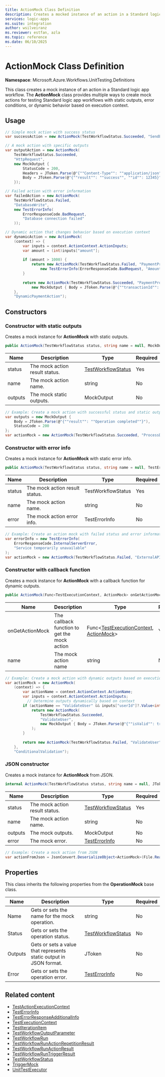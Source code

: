 ```yaml
---
title: ActionMock Class Definition
description: Creates a mocked instance of an action in a Standard logic app workflow for testing purposes.
services: logic-apps
ms.suite: integration
author: wsilveiranz
ms.reviewer: estfan, azla
ms.topic: reference
ms.date: 06/10/2025
---
```


# ActionMock Class Definition

**Namespace**: Microsoft.Azure.Workflows.UnitTesting.Definitions

This class creates a mock instance of an action in a Standard logic app workflow. The **ActionMock** class provides multiple ways to create mock actions for testing Standard logic app workflows with static outputs, error conditions, or dynamic behavior based on execution context.

## Usage

```C#
// Simple mock action with success status
var successAction = new ActionMock(TestWorkflowStatus.Succeeded, "SendEmail");

// A mock action with specific outputs
var outputAction = new ActionMock(
    TestWorkflowStatus.Succeeded, 
    "HttpRequest",
    new MockOutput { 
        StatusCode = 200,
        Headers = JToken.Parse(@"{""Content-Type"": ""application/json""}"),
        Body = JToken.Parse(@"{""result"": ""success"", ""id"": 12345}")
    });

// Failed action with error information
var failedAction = new ActionMock(
    TestWorkflowStatus.Failed,
    "DatabaseWrite",
    new TestErrorInfo(
        ErrorResponseCode.BadRequest,
        "Database connection failed"
    ));

// Dynamic action that changes behavior based on execution context
var dynamicAction = new ActionMock(
    (context) => {
        var inputs = context.ActionContext.ActionInputs;
        var amount = (int)inputs["amount"];
        
        if (amount > 1000) {
            return new ActionMock(TestWorkflowStatus.Failed, "PaymentProcessing", 
                new TestErrorInfo(ErrorResponseCode.BadRequest, "Amount exceeds limit"));
        }
        
        return new ActionMock(TestWorkflowStatus.Succeeded, "PaymentProcessing",
            new MockOutput { Body = JToken.Parse(@"{""transactionId"": ""ABC123""}") });
    },
    "DynamicPaymentAction");
```

## Constructors

### Constructor with static outputs

Creates a mock instance for **ActionMock** with static outputs.

```C#
public ActionMock(TestWorkflowStatus status, string name = null, MockOutput outputs = null)
```

| Name | Description | Type | Required |
|---|---|---|---|
| status | The mock action result status. | [TestWorkflowStatus](test-workflow-status-enum-definition.md) | Yes |
| name | The mock action name. | string | No |
| outputs| The mock static outputs. | MockOutput | No |

```C#
// Example: Create a mock action with successful status and static outputs
var outputs = new MockOutput { 
    Body = JToken.Parse(@"{""result"": ""Operation completed""}"),
    StatusCode = 200
};
var actionMock = new ActionMock(TestWorkflowStatus.Succeeded, "ProcessData", outputs);
```

### Constructor with error info

Creates a mock instance for **ActionMock** with static error info.

```C#
public ActionMock(TestWorkflowStatus status, string name = null, TestErrorInfo error = null)
```

|Name|Description|Type|Required|
|---|---|---|---|
|status|The mock action result status.|TestWorkflowStatus|Yes|
|name|The mock action name.|string|No|
|error|The mock action error info.|TestErrorInfo|No|

```C#
// Example: Create an action mock with failed status and error information
var errorInfo = new TestErrorInfo(
    ErrorResponseCode.InternalServerError,
    "Service temporarily unavailable"
);
var actionMock = new ActionMock(TestWorkflowStatus.Failed, "ExternalAPICall", errorInfo);
```

### Constructor with callback function

Creates a mock instance for **ActionMock** with a callback function for dynamic outputs.

```C#
public ActionMock(Func<TestExecutionContext, ActionMock> onGetActionMock, string name = null)
```

|Name|Description|Type|Required|
|---|---|---|---|
|onGetActionMock|The callback function to get the mock action|Func&lt;[TestExecutionContext](test-execution-context-class-definition.md), [ActionMock](action-mock-class-definition.md)&gt;|Yes|
|name|The mock action name|string|No|

```C#
// Example: Create a mock action with dynamic outputs based on execution context
var actionMock = new ActionMock(
    (context) => {
        var actionName = context.ActionContext.ActionName;
        var inputs = context.ActionContext.ActionInputs;
          // Determine outputs dynamically based on context
        if (actionName == "ValidateUser" && inputs["userId"]?.Value<int>() > 0) {
            return new ActionMock(
                TestWorkflowStatus.Succeeded,
                "ValidateUser", 
                new MockOutput { Body = JToken.Parse(@"{""isValid"": true}") }
            );
        }
        
        return new ActionMock(TestWorkflowStatus.Failed, "ValidateUser");
    }, 
    "ConditionalValidation");
```

### JSON constructor

Creates a mock instance for **ActionMock** from JSON.

```C#
internal ActionMock(TestWorkflowStatus status, string name = null, JToken outputs = null, TestErrorInfo error = null)
```

|Name|Description|Type|Required|
|---|---|---|---|
|status|The mock action result status.|[TestWorkflowStatus](test-workflow-status-enum-definition.md)|Yes|
|name|The mock action name.|string|No|
|outputs|The mock outputs.|MockOutput|No|
|error|The mock error.|[TestErrorInfo](test-error-info-class-definition.md)|No|

```C#
// Example: Create a mock action from JSON
var actionFromJson = JsonConvert.DeserializeObject<ActionMock>(File.ReadAllText(mockDataPath));
```

## Properties

This class inherits the following properties from the **OperationMock** base class.

|Name|Description|Type|Required|
|---|---|---|---|
|Name|Gets or sets the name for the mock operation.|string|No|
|Status|Gets or sets the operation status.|[TestWorkflowStatus](test-workflow-status-enum-definition.md)|No|
|Outputs|Gets or sets a value that represents static output in JSON format.|JToken|No|
|Error|Gets or sets the operation error.|[TestErrorInfo](test-error-info-class-definition.md)|No|

## Related content

- [TestActionExecutionContext](test-action-execution-context-class-definition.md)
- [TestErrorInfo](test-error-info-class-definition.md)
- [TestErrorResponseAdditionalInfo](test-error-response-additional-info-class-definition.md)
- [TestExecutionContext](test-execution-context-class-definition.md)
- [TestIterationItem](test-iteration-item-class-definition.md)
- [TestWorkflowOutputParameter](test-workflow-output-parameter-class-definition.md)
- [TestWorkflowRun](test-workflow-run-class-definition.md)
- [TestWorkflowRunActionRepetitionResult](test-workflow-run-action-repetition-result-class-definition.md)
- [TestWorkflowRunActionResult](test-workflow-run-action-result-class-definition.md)
- [TestWorkflowRunTriggerResult](test-workflow-run-trigger-result-class-definition.md)
- [TestWorkflowStatus](test-workflow-status-enum-definition.md)
- [TriggerMock](trigger-mock-class-definition.md)
- [UnitTestExecutor](unit-test-executor-class-definition.md)
